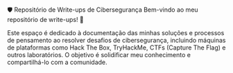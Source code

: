 🛡️ Repositório de Write-ups de Cibersegurança
Bem-vindo ao meu repositório de write-ups! 🚀

Este espaço é dedicado à documentação das minhas soluções e processos de pensamento ao resolver desafios de cibersegurança, incluindo máquinas de plataformas como Hack The Box, TryHackMe, CTFs (Capture The Flag) e outros laboratórios. O objetivo é solidificar meu conhecimento e compartilhá-lo com a comunidade.
